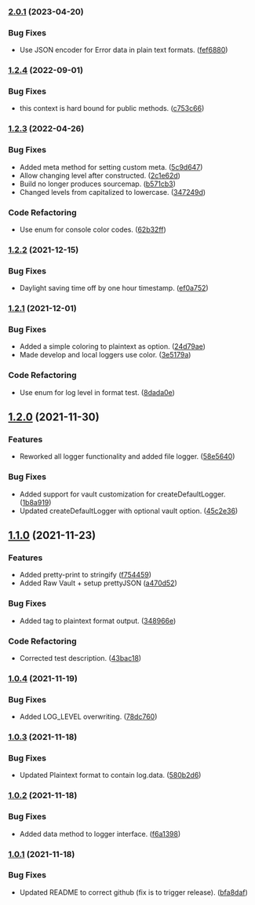 ### [2.0.1](https://github.com/tv2/mediatech-logger/compare/v2.0.0...v2.0.1) (2023-04-20)


### Bug Fixes

* Use JSON encoder for Error data in plain text formats. ([fef6880](https://github.com/tv2/mediatech-logger/commit/fef68802925cd820496135985342374ebe391f87))


### [1.2.4](https://github.com/tv2/mediatech-logger/compare/v1.2.3...v1.2.4) (2022-09-01)


### Bug Fixes

* this context is hard bound for public methods. ([c753c66](https://github.com/tv2/mediatech-logger/commit/c753c6644e4357596974734e3c6088e0c4f0f2bb))


### [1.2.3](https://github.com/tv2/mediatech-logger/compare/v1.2.2...v1.2.3) (2022-04-26)


### Bug Fixes

* Added meta method for setting custom meta. ([5c9d647](https://github.com/tv2/mediatech-logger/commit/5c9d6474908c43ff29165d2bee525cd3802cbbf4))
* Allow changing level after constructed. ([2c1e62d](https://github.com/tv2/mediatech-logger/commit/2c1e62d5829bd08f1e7fc6c7e5babe0b0173bf8f))
* Build no longer produces sourcemap. ([b571cb3](https://github.com/tv2/mediatech-logger/commit/b571cb3834d85fd984919e1afa25179845d2856b))
* Changed levels from capitalized to lowercase. ([347249d](https://github.com/tv2/mediatech-logger/commit/347249d4fb575dab6333a9963e3ecd36140c034a))


### Code Refactoring

* Use enum for console color codes. ([62b32ff](https://github.com/tv2/mediatech-logger/commit/62b32ff1ccc467b0eae6b65733b774afecff5f74))


### [1.2.2](https://github.com/tv2/mediatech-logger/compare/v1.2.1...v1.2.2) (2021-12-15)


### Bug Fixes

* Daylight saving time off by one hour timestamp. ([ef0a752](https://github.com/tv2/mediatech-logger/commit/ef0a7523b941673780793303633dde7bb8759cf3))


### [1.2.1](https://github.com/tv2/mediatech-logger/compare/v1.2.0...v1.2.1) (2021-12-01)


### Bug Fixes

* Added a simple coloring to plaintext as option. ([24d79ae](https://github.com/tv2/mediatech-logger/commit/24d79ae8919d6faccbcb28023083c643bbf270a7))
* Made develop and local loggers use color. ([3e5179a](https://github.com/tv2/mediatech-logger/commit/3e5179a1822c5785d01b0f37d0179f1ce7a1cd27))


### Code Refactoring

* Use enum for log level in format test. ([8dada0e](https://github.com/tv2/mediatech-logger/commit/8dada0e566bcf49db12dfadb8c5ea66553f86180))


## [1.2.0](https://github.com/tv2/mediatech-logger/compare/v1.1.0...v1.2.0) (2021-11-30)


### Features

* Reworked all logger functionality and added file logger. ([58e5640](https://github.com/tv2/mediatech-logger/commit/58e5640c60793ec4c71e652ac0e6ae5ccb0e6eca))


### Bug Fixes

* Added support for vault customization for createDefaultLogger. ([1b8a919](https://github.com/tv2/mediatech-logger/commit/1b8a9194c94546409fecb1c48e0138253ae6f65a))
* Updated createDefaultLogger with optional vault option. ([45c2e36](https://github.com/tv2/mediatech-logger/commit/45c2e367314aae85322791f1025f2a45983ba22f))


## [1.1.0](https://github.com/tv2/mediatech-logger/compare/v1.0.4...v1.1.0) (2021-11-23)


### Features

* Added pretty-print to stringify ([f754459](https://github.com/tv2/mediatech-logger/commit/f754459fa8cb3073a7a8c22a9a787672afe133b3))
* Added Raw Vault + setup prettyJSON ([a470d52](https://github.com/tv2/mediatech-logger/commit/a470d5210b490dba6084d81188e8a1c44530682b))


### Bug Fixes

* Added tag to plaintext format output. ([348966e](https://github.com/tv2/mediatech-logger/commit/348966e5203537b71f86965be03ecd1299a70fa2))


### Code Refactoring

* Corrected test description. ([43bac18](https://github.com/tv2/mediatech-logger/commit/43bac181745842838103c6e5755a7b1b0b9d0b52))


### [1.0.4](https://github.com/tv2/mediatech-logger/compare/v1.0.3...v1.0.4) (2021-11-19)


### Bug Fixes

* Added LOG_LEVEL overwriting. ([78dc760](https://github.com/tv2/mediatech-logger/commit/78dc760e6562d5f1d2dab17f1fd1522ecf30e8d0))


### [1.0.3](https://github.com/tv2/mediatech-logger/compare/v1.0.2...v1.0.3) (2021-11-18)


### Bug Fixes

* Updated Plaintext format to contain log.data. ([580b2d6](https://github.com/tv2/mediatech-logger/commit/580b2d6ec9113724c34b85a23499e9a5016ce3f7))


### [1.0.2](https://github.com/tv2/mediatech-logger/compare/v1.0.1...v1.0.2) (2021-11-18)


### Bug Fixes

* Added data method to logger interface. ([f6a1398](https://github.com/tv2/mediatech-logger/commit/f6a139814bb6b6d84d1a6ceb94fc0cbe1dd99a89))


### [1.0.1](https://github.com/tv2/mediatech-logger/compare/v1.0.0...v1.0.1) (2021-11-18)


### Bug Fixes

* Updated README to correct github (fix is to trigger release). ([bfa8daf](https://github.com/tv2/mediatech-logger/commit/bfa8daf9624438a01fe7d2d31fcd0415f130a61f))


